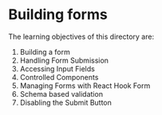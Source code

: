 # Building forms

The learning objectives of this directory are:

1. Building a form
2. Handling Form Submission
3. Accessing Input Fields
4. Controlled Components
5. Managing Forms with React Hook Form
6. Schema based validation
7. Disabling the Submit Button
